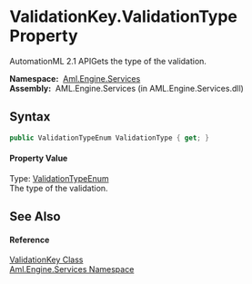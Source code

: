 ValidationKey.ValidationType Property
=====================================
AutomationML 2.1 APIGets the type of the validation.

  **Namespace:**  [Aml.Engine.Services][1]  
  **Assembly:**  AML.Engine.Services (in AML.Engine.Services.dll)

Syntax
------

```csharp
public ValidationTypeEnum ValidationType { get; }
```

#### Property Value
Type: [ValidationTypeEnum][2]  
The type of the validation.

See Also
--------

#### Reference
[ValidationKey Class][3]  
[Aml.Engine.Services Namespace][1]  

[1]: ../README.md
[2]: ../ValidationTypeEnum/README.md
[3]: README.md
[4]: https://www.automationml.org
[5]: ../../icons/logoShade.png